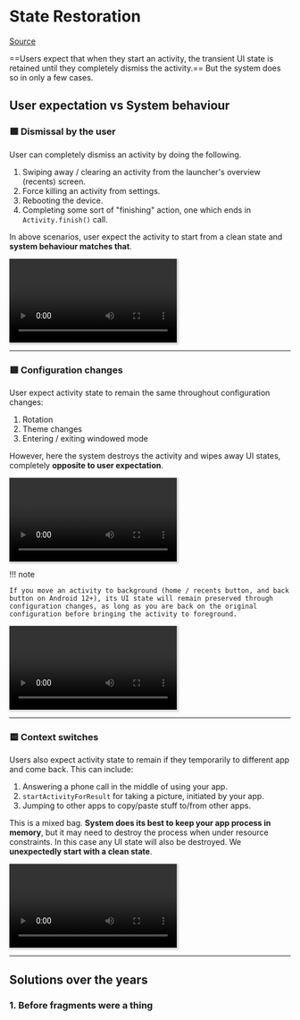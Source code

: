 # State Restoration

[Source](https://developer.android.com/topic/libraries/architecture/saving-states)

==Users expect that when they start an activity, the transient UI state is retained until they completely dismiss the activity.== But the system does so in only a few cases.

## User expectation vs System behaviour

### :green_square: Dismissal by the user

<div markdown class="grid">

<div markdown>
User can completely dismiss an activity by doing the following.

1. Swiping away / clearing an activity from the launcher's overview (recents) screen.
2. Force killing an activity from settings.
3. Rebooting the device.
4. Completing some sort of "finishing" action, one which ends in `Activity.finish()` call.

In above scenarios, user expect the activity to start from a clean state and **system behaviour matches that**.

</div>

<video controls width="300" style="box-shadow: 2px 2px 2px 2px #ddd">
  <source src="../explicit-dismissal.mp4" type="video/mp4"/>
</video>

</div>

<hr/>

### :red_square: Configuration changes

<div markdown class="grid">

<div markdown>
User expect activity state to remain the same throughout configuration changes:

1. Rotation
2. Theme changes
3. Entering / exiting windowed mode

However, here the system destroys the activity and wipes away UI states, completely **opposite to user expectation**.

</div>

<video controls width="300" style="box-shadow: 2px 2px 2px 2px #ddd">
  <source src="../config-change.mp4" type="video/mp4"/>
</video>

<div markdown>

!!! note

    If you move an activity to background (home / recents button, and back button on Android 12+), its UI state will remain preserved through configuration changes, as long as you are back on the original configuration before bringing the activity to foreground.

</div>

<video controls width="300" style="box-shadow: 2px 2px 2px 2px #ddd">
  <source src="../config-change-avoided.mp4" type="video/mp4"/>
</video>

</div>

<hr/>

### :yellow_square: Context switches

<div markdown class="grid">

<div markdown>

Users also expect activity state to remain if they temporarily to different app and come back. This can include:

1. Answering a phone call in the middle of using your app.
2. `startActivityForResult` for taking a picture, initiated by your app.
3. Jumping to other apps to copy/paste stuff to/from other apps.

This is a mixed bag. **System does its best to keep your app process in memory**, but it may need to destroy the process when under resource constraints. In this case any UI state will also be destroyed. We **unexpectedly start with a clean state**.

</div>

<video controls width="300" style="box-shadow: 2px 2px 2px 2px #ddd">
  <source src="../context-switch.mp4" type="video/mp4"/>
</video>

</div>

<hr>

## Solutions over the years

### 1. Before fragments were a thing
